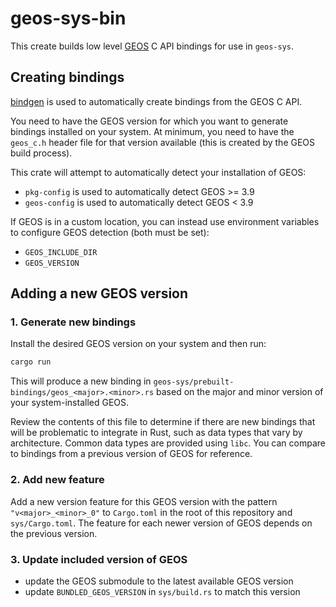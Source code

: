 # geos-sys-bin

This create builds low level [GEOS](https://libgeos.org/) C API bindings for use
in `geos-sys`.

## Creating bindings

[bindgen](https://docs.rs/bindgen/latest/bindgen/) is used to automatically
create bindings from the GEOS C API.

You need to have the GEOS version for which you want to generate bindings
installed on your system. At minimum, you need to have the `geos_c.h` header
file for that version available (this is created by the GEOS build process).

This crate will attempt to automatically detect your installation of GEOS:

-   `pkg-config` is used to automatically detect GEOS >= 3.9
-   `geos-config` is used to automatically detect GEOS < 3.9

If GEOS is in a custom location, you can instead use environment variables to
configure GEOS detection (both must be set):

-   `GEOS_INCLUDE_DIR`
-   `GEOS_VERSION`

## Adding a new GEOS version

### 1. Generate new bindings

Install the desired GEOS version on your system and then run:

```bash
cargo run
```

This will produce a new binding in
`geos-sys/prebuilt-bindings/geos_<major>.<minor>.rs` based on the major and minor
version of your system-installed GEOS.

Review the contents of this file to determine if there are new bindings that
will be problematic to integrate in Rust, such as data types that vary by
architecture. Common data types are provided using `libc`. You can compare to
bindings from a previous version of GEOS for reference.

### 2. Add new feature

Add a new version feature for this GEOS version with the pattern
`"v<major>_<minor>_0"` to `Cargo.toml` in the root of this repository and
`sys/Cargo.toml`. The feature for each newer version of GEOS depends on the
previous version.

### 3. Update included version of GEOS

* update the GEOS submodule to the latest available GEOS version
* update `BUNDLED_GEOS_VERSION` in `sys/build.rs` to match this version